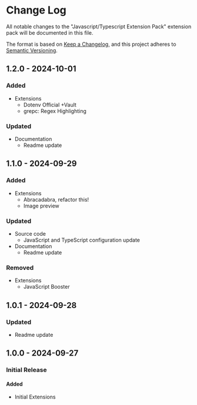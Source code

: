 # Change Log

All notable changes to the "Javascript/Typescript Extension Pack" extension pack will be documented in this file.

The format is based on [Keep a Changelog](https://keepachangelog.com/en/1.0.0/),
and this project adheres to [Semantic Versioning](https://semver.org/spec/v2.0.0.html).

## 1.2.0 - 2024-10-01

### Added

- Extensions
  - Dotenv Official +Vault
  - grepc: Regex Highlighting

### Updated

- Documentation
  - Readme update

## 1.1.0 - 2024-09-29

### Added

- Extensions
  - Abracadabra, refactor this!
  - Image preview

### Updated

- Source code
  - JavaScript and TypeScript configuration update
- Documentation
  - Readme update

### Removed

- Extensions
  - JavaScript Booster

## 1.0.1 - 2024-09-28

### Updated

- Readme update

## 1.0.0 - 2024-09-27

### Initial Release

#### Added

- Initial Extensions
